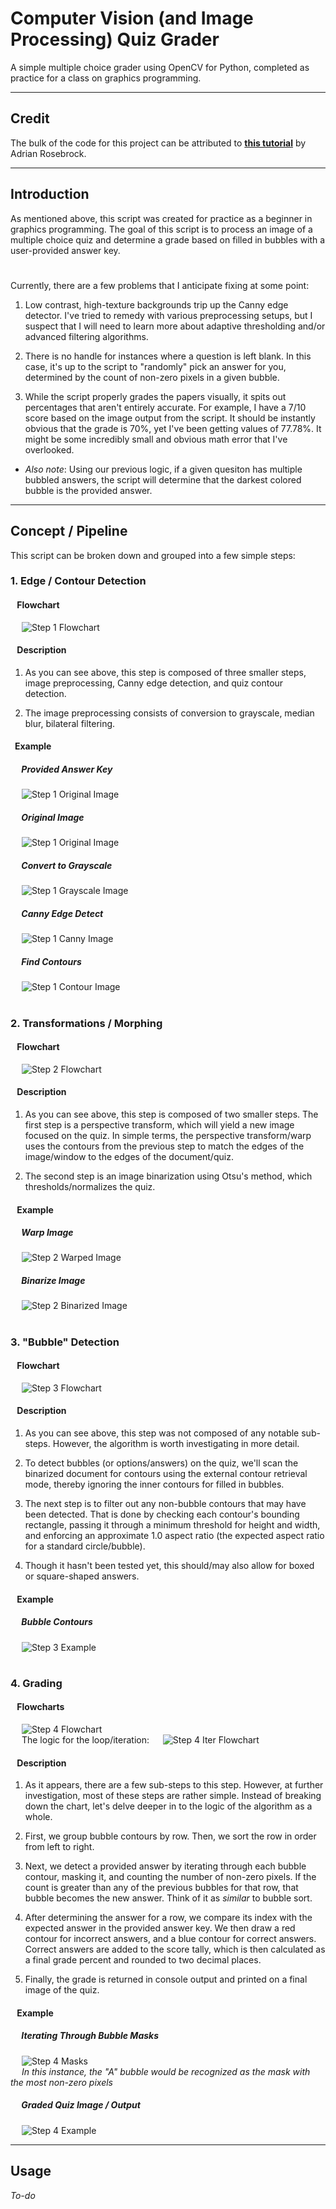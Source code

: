 # Computer Vision (and Image Processing) Quiz Grader
A simple multiple choice grader using OpenCV for Python, completed as practice 
for a class on graphics programming.

---

## Credit
The bulk of the code for this project can be attributed to [**this tutorial**](https://pyimagesearch.com/2016/10/03/bubble-sheet-multiple-choice-scanner-and-test-grader-using-omr-python-and-opencv/) by Adrian Rosebrock.

---

## Introduction
As mentioned above, this script was created for practice as a beginner in 
graphics programming. The goal of this script is to process an image of a 
multiple choice quiz and determine a grade based on filled in bubbles with a 
user-provided answer key.  

#

Currently, there are a few problems that I anticipate fixing at some point:

1. Low contrast, high-texture backgrounds trip up the Canny edge detector. 
   I've tried to remedy with various preprocessing setups,
   but I suspect that I will need to learn more about adaptive thresholding 
   and/or advanced filtering algorithms.
   
2. There is no handle for instances where a question is left blank.
   In this case, it's up to the script to "randomly" pick an answer
   for you, determined by the count of non-zero pixels in a given bubble.
   
3. While the script properly grades the papers visually, it spits out 
   percentages that aren't entirely accurate. For example, I have
   a 7/10 score based on the image output from the script. It should be
  instantly obvious that the grade is 70%, yet I've been getting
   values of 77.78%. It might be some incredibly small and obvious math error 
   that I've overlooked.

* *Also note*: Using our previous logic, if a given quesiton has multiple bubbled
answers, the script will determine that the darkest colored bubble is the 
provided answer.

---

## Concept / Pipeline 
This script can be broken down and grouped into a few simple steps:

### 1. Edge / Contour Detection

#### &ensp; Flowchart
&emsp; ![Step 1 Flowchart](media/step1/Step1.png)

#### &ensp; Description
1. As you can see above, this step is composed of three smaller steps,
image preprocessing, Canny edge detection, and quiz contour detection.

2. The image preprocessing consists of conversion to grayscale, median blur, 
bilateral filtering.

#### &ensp;Example

##### &emsp; Provided Answer Key
&emsp; ![Step 1 Original Image](media/step1/Step1Example-Answers.png)

##### &emsp; Original Image
&emsp; ![Step 1 Original Image](media/step1/Step1Example-Original.png)

##### &emsp; Convert to Grayscale
&emsp; ![Step 1 Grayscale Image](media/step1/Step1Example-Grayscale.png)

##### &emsp; Canny Edge Detect 
&emsp; ![Step 1 Canny Image](media/step1/Step1Example-Canny.png)

##### &emsp; Find Contours
&emsp; ![Step 1 Contour Image](media/step1/Step1Example-Contours.png)


#


### 2. Transformations / Morphing

#### &ensp; Flowchart
&emsp; ![Step 2 Flowchart](media/step2/Step2.png)

#### &ensp; Description
1. As you can see above, this step is composed of two smaller steps.
The first step is a perspective transform, which will yield a new image focused
on the quiz. In simple terms, the perspective transform/warp uses the contours 
from the previous step to match the edges of the image/window to the edges of
the document/quiz.

2. The second step is an image binarization using Otsu's method,
which thresholds/normalizes the quiz.

#### &ensp; Example

##### &emsp; Warp Image
&emsp; ![Step 2 Warped Image](media/step2/Step2Example-Warped.png)

##### &emsp; Binarize Image
&emsp; ![Step 2 Binarized Image](media/step2/Step2Example-Binarized.png)


#


### 3. "Bubble" Detection

#### &ensp; Flowchart
&emsp; ![Step 3 Flowchart](media/step3/Step3.png)

#### &ensp; Description
1. As you can see above, this step was not composed of any notable sub-steps.
However, the algorithm is worth investigating in more detail. 

2. To detect bubbles (or options/answers) on the quiz, we'll scan the binarized 
document for contours using the external contour retrieval mode, thereby 
ignoring the inner contours for filled in bubbles. 

3. The next step is to filter out any non-bubble contours that may have been 
detected. That is done by checking each contour's bounding rectangle, passing it
through a minimum threshold for height and width, and enforcing an approximate 
1.0 aspect ratio (the expected aspect ratio for a standard circle/bubble). 

4. Though it hasn't been tested yet, this should/may also allow for boxed or
square-shaped answers.

#### &ensp; Example

##### &emsp; Bubble Contours
&emsp; ![Step 3 Example](media/step3/Step3Example-Contours.png)


#


### 4. Grading

#### &ensp; Flowcharts
&emsp; ![Step 4 Flowchart](media/step4/Step4.png)<br />
&emsp; The logic for the loop/iteration:
&emsp; ![Step 4 Iter Flowchart](media/step4/Step4-Iterate.png)

#### &ensp; Description
1. As it appears, there are a few sub-steps to this step. However, at further
investigation, most of these steps are rather simple. Instead of breaking down
the chart, let's delve deeper in to the logic of the algorithm as a whole.

2. First, we group bubble contours by row. Then, we sort the row in order from
left to right. 

3. Next, we detect a provided answer by iterating through each bubble contour, 
masking it, and counting the number of non-zero pixels. If the count is greater 
than any of the previous bubbles for that row, that bubble becomes the new 
answer. Think of it as *similar* to bubble sort.

4. After determining the answer for a row, we compare its index with the 
expected answer in the provided answer key. We then draw a red contour for 
incorrect answers, and a blue contour for correct answers. Correct answers are 
added to the score tally, which is then calculated as a final grade percent and 
rounded to two decimal places. 

5. Finally, the grade is returned in console output and printed on a final image 
of the quiz.

#### &ensp; Example

##### &emsp; Iterating Through Bubble Masks
&emsp; ![Step 4 Masks](media/step4/Step4Example-Masks.gif)<br />
&emsp; *In this instance, the "A" bubble would be recognized as the mask with 
the most non-zero pixels*
 
##### &emsp; Graded Quiz Image / Output
&emsp; ![Step 4 Example](media/step4/Step4Example-Graded.png)

---

## Usage
*To-do*